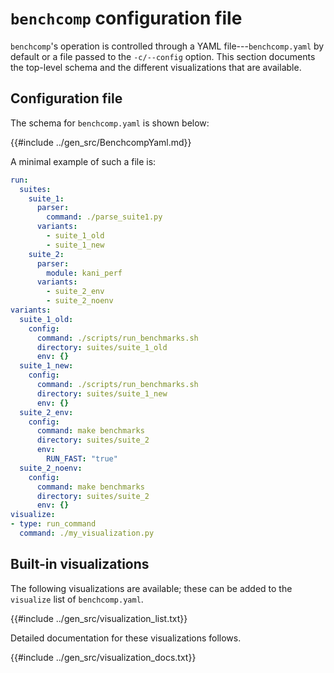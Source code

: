 # `benchcomp` configuration file

`benchcomp`'s operation is controlled through a YAML file---`benchcomp.yaml` by default or a file passed to the `-c/--config` option.
This section documents the top-level schema and the different visualizations
that are available.

## Configuration file

The schema for `benchcomp.yaml` is shown below:

{{#include ../gen_src/BenchcompYaml.md}}

A minimal example of such a file is:

```yaml
run:
  suites:
    suite_1:
      parser:
        command: ./parse_suite1.py
      variants:
        - suite_1_old
        - suite_1_new
    suite_2:
      parser:
        module: kani_perf
      variants:
        - suite_2_env
        - suite_2_noenv
variants:
  suite_1_old:
    config:
      command: ./scripts/run_benchmarks.sh
      directory: suites/suite_1_old
      env: {}
  suite_1_new:
    config:
      command: ./scripts/run_benchmarks.sh
      directory: suites/suite_1_new
      env: {}
  suite_2_env:
    config:
      command: make benchmarks
      directory: suites/suite_2
      env:
        RUN_FAST: "true"
  suite_2_noenv:
    config:
      command: make benchmarks
      directory: suites/suite_2
      env: {}
visualize:
- type: run_command
  command: ./my_visualization.py
```

## Built-in visualizations

The following visualizations are available; these can be added to the `visualize` list of `benchcomp.yaml`.

{{#include ../gen_src/visualization_list.txt}}

Detailed documentation for these visualizations follows.

{{#include ../gen_src/visualization_docs.txt}}

